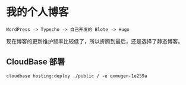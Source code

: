 # 我的个人博客

`WordPress -> Typecho -> 自己开发的 Blote -> Hugo`

现在博客的更新维护频率比较低了，所以折腾到最后，还是选择了静态博客。

## CloudBase 部署

```shell
cloudbase hosting:deploy ./public / -e qxmugen-1e259a
```
